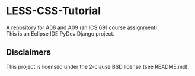 LESS-CSS-Tutorial
=================

A repository for A08 and A09 (an ICS 691 course assignment).<br/>
This is an Eclipse IDE PyDev:Django project.<br/>

Disclaimers
-----------
This project is licensed under the 2-clause BSD license (see README.md).<br/>
